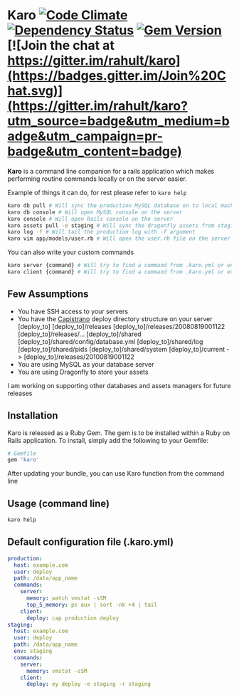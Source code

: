 # Karo [![Code Climate](https://codeclimate.com/github/rahult/karo.png)](https://codeclimate.com/github/rahult/karo) [![Dependency Status](https://gemnasium.com/rahult/karo.png)](https://gemnasium.com/rahult/karo) [![Gem Version](https://badge.fury.io/rb/karo.png)](http://badge.fury.io/rb/karo) [![Join the chat at https://gitter.im/rahult/karo](https://badges.gitter.im/Join%20Chat.svg)](https://gitter.im/rahult/karo?utm_source=badge&utm_medium=badge&utm_campaign=pr-badge&utm_content=badge)


**Karo** is a command line companion for a rails application which makes performing routine commands locally or on the server easier.

Example of things it can do, for rest please refer to ```karo help```

```bash
karo db pull # Will sync the production MySQL database on to local machine
karo db console # Will open MySQL console on the server
karo console # Will open Rails console on the server
karo assets pull -e staging # Will sync the dragonfly assets from staging on to the local machine
karo log -f # Will tail the production log with -f argument
karo vim app/models/user.rb # Will open the user.rb file on the server using vim for editing
```

You can also write your custom commands

```bash
karo server {command} # Will try to find a command from .karo.yml or execute the one provided on the server
karo client {command} # Will try to find a command from .karo.yml or execute the one provided on the client
```

## Few Assumptions

- You have SSH access to your servers
- You have the [Capistrano](https://github.com/capistrano/capistrano) deploy directory structure on your server
  [deploy_to]
  [deploy_to]/releases
  [deploy_to]/releases/20080819001122
  [deploy_to]/releases/...
  [deploy_to]/shared
  [deploy_to]/shared/config/database.yml
  [deploy_to]/shared/log
  [deploy_to]/shared/pids
  [deploy_to]/shared/system
  [deploy_to]/current -> [deploy_to]/releases/20100819001122
- You are using MySQL as your database server
- You are using Dragonfly to store your assets

I am working on supporting other databases and assets managers for future releases

## Installation

Karo is released as a Ruby Gem. The gem is to be installed within a Ruby
on Rails application. To install, simply add the following to your Gemfile:

```ruby
# Gemfile
gem 'karo'
```

After updating your bundle, you can use Karo function from the command line

## Usage (command line)

```bash
karo help
```

## Default configuration file (.karo.yml)

```yml
production:
  host: example.com
  user: deploy
  path: /data/app_name
  commands:
    server:
      memory: watch vmstat -sSM
      top_5_memory: ps aux | sort -nk +4 | tail
    client:
      deploy: cap production deploy
staging:
  host: example.com
  user: deploy
  path: /data/app_name
  env: staging
  commands:
    server:
      memory: vmstat -sSM
    client:
      deploy: ey deploy -e staging -r staging
```
